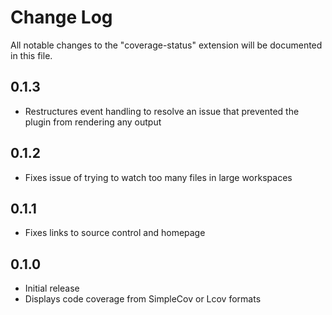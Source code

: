 # Change Log

All notable changes to the "coverage-status" extension will be documented in this file.

## 0.1.3

  - Restructures event handling to resolve an issue that prevented the plugin from rendering any output

## 0.1.2

- Fixes issue of trying to watch too many files in large workspaces

## 0.1.1

- Fixes links to source control and homepage

## 0.1.0

- Initial release
- Displays code coverage from SimpleCov or Lcov formats